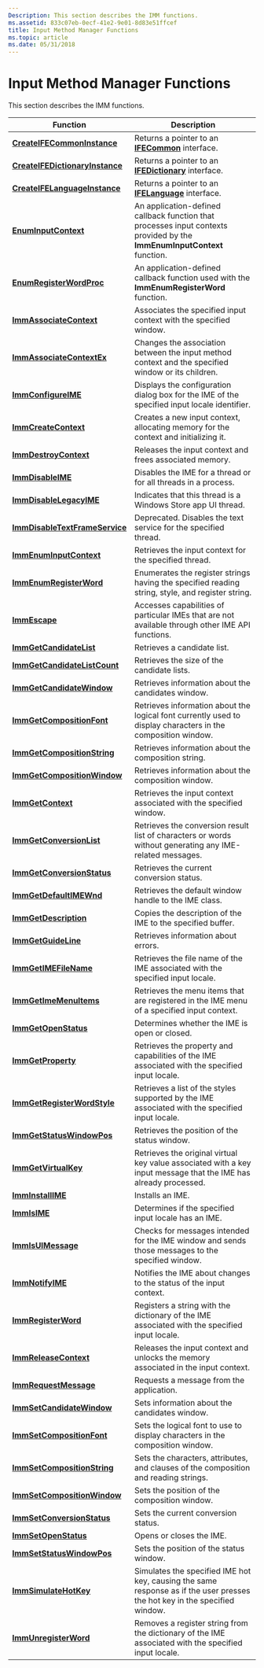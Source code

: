 ```yaml
---
Description: This section describes the IMM functions.
ms.assetid: 833c07eb-0ecf-41e2-9e01-8d83e51ffcef
title: Input Method Manager Functions
ms.topic: article
ms.date: 05/31/2018
---
```


# Input Method Manager Functions

This section describes the IMM functions.



| Function                                                           | Description                                                                                                                |
|--------------------------------------------------------------------|----------------------------------------------------------------------------------------------------------------------------|
| [**CreateIFECommonInstance**](/windows/desktop/api/msime/nf-msime-createifecommoninstance)         | Returns a pointer to an [**IFECommon**](/windows/desktop/api/Msime/nn-msime-ifecommon) interface.                                                          |
| [**CreateIFEDictionaryInstance**](/windows/desktop/api/msime/nf-msime-createifedictionaryinstance) | Returns a pointer to an [**IFEDictionary**](/windows/desktop/api/Msime/nn-msime-ifedictionary) interface.                                                  |
| [**CreateIFELanguageInstance**](/windows/desktop/api/msime/nf-msime-createifelanguageinstance)     | Returns a pointer to an [**IFELanguage**](/windows/desktop/api/Msime/nn-msime-ifelanguage) interface.                                                      |
| [**EnumInputContext**](/windows/desktop/api/Imm/nc-imm-imcenumproc)                       | An application-defined callback function that processes input contexts provided by the **ImmEnumInputContext** function.   |
| [**EnumRegisterWordProc**](/windows/desktop/api/Imm/nc-imm-registerwordenumproca)               | An application-defined callback function used with the **ImmEnumRegisterWord** function.                                   |
| [**ImmAssociateContext**](/windows/desktop/api/Imm/nf-imm-immassociatecontext)                 | Associates the specified input context with the specified window.                                                          |
| [**ImmAssociateContextEx**](/windows/desktop/api/Imm/nf-imm-immassociatecontextex)             | Changes the association between the input method context and the specified window or its children.                         |
| [**ImmConfigureIME**](/windows/desktop/api/Imm/nf-imm-immconfigureimea)                         | Displays the configuration dialog box for the IME of the specified input locale identifier.                                |
| [**ImmCreateContext**](/windows/desktop/api/Imm/nf-imm-immcreatecontext)                       | Creates a new input context, allocating memory for the context and initializing it.                                        |
| [**ImmDestroyContext**](/windows/desktop/api/Imm/nf-imm-immdestroycontext)                     | Releases the input context and frees associated memory.                                                                    |
| [**ImmDisableIME**](/windows/desktop/api/Imm/nf-imm-immdisableime)                             | Disables the IME for a thread or for all threads in a process.                                                             |
| [**ImmDisableLegacyIME**](/windows/desktop/api/Imm/nf-imm-immdisablelegacyime)                 | Indicates that this thread is a Windows Store app UI thread.                                                               |
| [**ImmDisableTextFrameService**](/windows/desktop/api/Imm/nf-imm-immdisabletextframeservice)   | Deprecated. Disables the text service for the specified thread.                                                            |
| [**ImmEnumInputContext**](/windows/desktop/api/Imm/nf-imm-immenuminputcontext)                 | Retrieves the input context for the specified thread.                                                                      |
| [**ImmEnumRegisterWord**](/windows/desktop/api/Imm/nf-imm-immenumregisterworda)                 | Enumerates the register strings having the specified reading string, style, and register string.                           |
| [**ImmEscape**](/windows/desktop/api/Imm/nf-imm-immescapea)                                     | Accesses capabilities of particular IMEs that are not available through other IME API functions.                           |
| [**ImmGetCandidateList**](/windows/desktop/api/Imm/nf-imm-immgetcandidatelista)                 | Retrieves a candidate list.                                                                                                |
| [**ImmGetCandidateListCount**](/windows/desktop/api/Imm/nf-imm-immgetcandidatelistcounta)       | Retrieves the size of the candidate lists.                                                                                 |
| [**ImmGetCandidateWindow**](/windows/desktop/api/Imm/nf-imm-immgetcandidatewindow)             | Retrieves information about the candidates window.                                                                         |
| [**ImmGetCompositionFont**](/windows/desktop/api/Imm/nf-imm-immgetcompositionfonta)             | Retrieves information about the logical font currently used to display characters in the composition window.               |
| [**ImmGetCompositionString**](/windows/desktop/api/Imm/nf-imm-immgetcompositionstringa)         | Retrieves information about the composition string.                                                                        |
| [**ImmGetCompositionWindow**](/windows/desktop/api/Imm/nf-imm-immgetcompositionwindow)         | Retrieves information about the composition window.                                                                        |
| [**ImmGetContext**](/windows/desktop/api/Imm/nf-imm-immgetcontext)                             | Retrieves the input context associated with the specified window.                                                          |
| [**ImmGetConversionList**](/windows/desktop/api/Imm/nf-imm-immgetconversionlista)               | Retrieves the conversion result list of characters or words without generating any IME-related messages.                   |
| [**ImmGetConversionStatus**](/windows/desktop/api/Imm/nf-imm-immgetconversionstatus)           | Retrieves the current conversion status.                                                                                   |
| [**ImmGetDefaultIMEWnd**](/windows/desktop/api/Imm/nf-imm-immgetdefaultimewnd)                 | Retrieves the default window handle to the IME class.                                                                      |
| [**ImmGetDescription**](/windows/desktop/api/Imm/nf-imm-immgetdescriptiona)                     | Copies the description of the IME to the specified buffer.                                                                 |
| [**ImmGetGuideLine**](/windows/desktop/api/Imm/nf-imm-immgetguidelinea)                         | Retrieves information about errors.                                                                                        |
| [**ImmGetIMEFileName**](/windows/desktop/api/Imm/nf-imm-immgetimefilenamea)                     | Retrieves the file name of the IME associated with the specified input locale.                                             |
| [**ImmGetImeMenuItems**](/windows/desktop/api/Imm/nf-imm-immgetimemenuitemsa)                   | Retrieves the menu items that are registered in the IME menu of a specified input context.                                 |
| [**ImmGetOpenStatus**](/windows/desktop/api/Imm/nf-imm-immgetopenstatus)                       | Determines whether the IME is open or closed.                                                                              |
| [**ImmGetProperty**](/windows/desktop/api/Imm/nf-imm-immgetproperty)                           | Retrieves the property and capabilities of the IME associated with the specified input locale.                             |
| [**ImmGetRegisterWordStyle**](/windows/desktop/api/Imm/nf-imm-immgetregisterwordstylea)         | Retrieves a list of the styles supported by the IME associated with the specified input locale.                            |
| [**ImmGetStatusWindowPos**](/windows/desktop/api/Imm/nf-imm-immgetstatuswindowpos)             | Retrieves the position of the status window.                                                                               |
| [**ImmGetVirtualKey**](/windows/desktop/api/Imm/nf-imm-immgetvirtualkey)                       | Retrieves the original virtual key value associated with a key input message that the IME has already processed.           |
| [**ImmInstallIME**](/windows/desktop/api/Imm/nf-imm-imminstallimea)                             | Installs an IME.                                                                                                           |
| [**ImmIsIME**](/windows/desktop/api/Imm/nf-imm-immisime)                                       | Determines if the specified input locale has an IME.                                                                       |
| [**ImmIsUIMessage**](/windows/desktop/api/Imm/nf-imm-immisuimessagea)                           | Checks for messages intended for the IME window and sends those messages to the specified window.                          |
| [**ImmNotifyIME**](/windows/desktop/api/Imm/nf-imm-immnotifyime)                               | Notifies the IME about changes to the status of the input context.                                                         |
| [**ImmRegisterWord**](/windows/desktop/api/Imm/nf-imm-immregisterworda)                         | Registers a string with the dictionary of the IME associated with the specified input locale.                              |
| [**ImmReleaseContext**](/windows/desktop/api/Imm/nf-imm-immreleasecontext)                     | Releases the input context and unlocks the memory associated in the input context.                                         |
| [**ImmRequestMessage**](/windows/desktop/api/Immdev/nf-immdev-immrequestmessagea)                     | Requests a message from the application.                                                                                   |
| [**ImmSetCandidateWindow**](/windows/desktop/api/Imm/nf-imm-immsetcandidatewindow)             | Sets information about the candidates window.                                                                              |
| [**ImmSetCompositionFont**](/windows/desktop/api/Imm/nf-imm-immsetcompositionfonta)             | Sets the logical font to use to display characters in the composition window.                                              |
| [**ImmSetCompositionString**](/windows/desktop/api/Imm/nf-imm-immsetcompositionstringa)         | Sets the characters, attributes, and clauses of the composition and reading strings.                                       |
| [**ImmSetCompositionWindow**](/windows/desktop/api/Imm/nf-imm-immsetcompositionwindow)         | Sets the position of the composition window.                                                                               |
| [**ImmSetConversionStatus**](/windows/desktop/api/Imm/nf-imm-immsetconversionstatus)           | Sets the current conversion status.                                                                                        |
| [**ImmSetOpenStatus**](/windows/desktop/api/Imm/nf-imm-immsetopenstatus)                       | Opens or closes the IME.                                                                                                   |
| [**ImmSetStatusWindowPos**](/windows/desktop/api/Imm/nf-imm-immsetstatuswindowpos)             | Sets the position of the status window.                                                                                    |
| [**ImmSimulateHotKey**](/windows/desktop/api/Imm/nf-imm-immsimulatehotkey)                     | Simulates the specified IME hot key, causing the same response as if the user presses the hot key in the specified window. |
| [**ImmUnregisterWord**](/windows/desktop/api/Imm/nf-imm-immunregisterworda)                     | Removes a register string from the dictionary of the IME associated with the specified input locale.                       |



 

 

 



